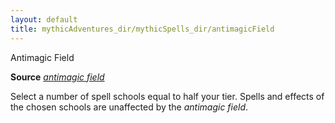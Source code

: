 ```yaml
---
layout: default
title: mythicAdventures_dir/mythicSpells_dir/antimagicField
---
```

Antimagic Field

**Source** [_antimagic field_](../spells_dir/antimagicField#_antimagic-field)

Select a number of spell schools equal to half your tier. Spells and effects of the chosen schools are unaffected by the _antimagic field_.

